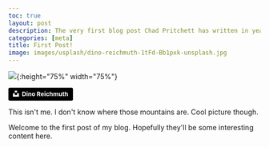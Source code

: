 ```yaml
---
toc: true
layout: post
description: The very first blog post Chad Pritchett has written in years.
categories: [meta]
title: First Post!
image: images/usplash/dino-reichmuth-1tFd-Bb1pxk-unsplash.jpg
---
```


![](https://images.unsplash.com/photo-1461263895214-7761d3a942de?ixlib=rb-1.2.1&q=80&fm=jpg&crop=entropy&cs=tinysrgb&w=1080&fit=max&ixid=eyJhcHBfaWQiOjF9){:height="75%" width="75%"}

<a style="background-color:black;color:white;text-decoration:none;padding:4px 6px;font-family:-apple-system, BlinkMacSystemFont, &quot;San Francisco&quot;, &quot;Helvetica Neue&quot;, Helvetica, Ubuntu, Roboto, Noto, &quot;Segoe UI&quot;, Arial, sans-serif;font-size:12px;font-weight:bold;line-height:1.2;display:inline-block;border-radius:3px" href="https://unsplash.com/@dinoreichmuth?utm_medium=referral&amp;utm_campaign=photographer-credit&amp;utm_content=creditBadge" target="_blank" rel="noopener noreferrer" title="Download free do whatever you want high-resolution photos from Dino Reichmuth"><span style="display:inline-block;padding:2px 3px"><svg xmlns="http://www.w3.org/2000/svg" style="height:12px;width:auto;position:relative;vertical-align:middle;top:-2px;fill:white" viewBox="0 0 32 32"><title>unsplash-logo</title><path d="M10 9V0h12v9H10zm12 5h10v18H0V14h10v9h12v-9z"></path></svg></span><span style="display:inline-block;padding:2px 3px">Dino Reichmuth</span></a>



This isn't me. I don't know where those mountains are.  Cool picture though. 

Welcome to the first post of my blog.  Hopefully they'll be some interesting content here.  